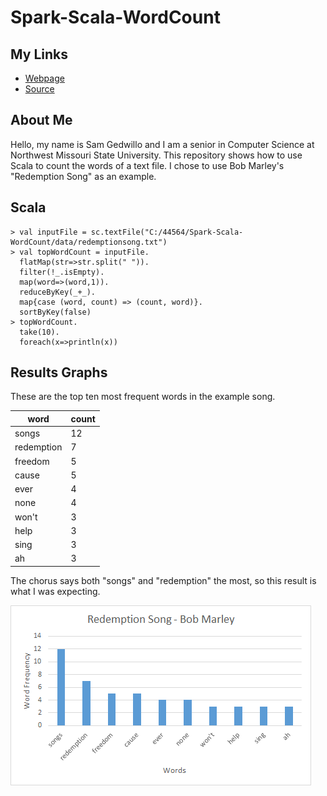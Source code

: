 # Spark-Scala-WordCount

## My Links
- [Webpage](https://samgedwillo.github.io/Spark-Scala-WordCount/ "My Webpage")
- [Source](https://github.com/samgedwillo/Spark-Scala-WordCount  "My Source")

## About Me 
Hello, my name is Sam Gedwillo and I am a senior in Computer Science at Northwest Missouri State University. This repository shows how to use Scala to count the words of a text file. I chose to use Bob Marley's "Redemption Song" as an example.

## Scala
```
> val inputFile = sc.textFile("C:/44564/Spark-Scala-WordCount/data/redemptionsong.txt")
> val topWordCount = inputFile.
  flatMap(str=>str.split(" ")).
  filter(!_.isEmpty).
  map(word=>(word,1)).
  reduceByKey(_+_).
  map{case (word, count) => (count, word)}.
  sortByKey(false)
> topWordCount.
  take(10).
  foreach(x=>println(x))
```

## Results Graphs
These are the top ten most frequent words in the example song.

| word       | count |
|------------|-------|
| songs      | 12    |
| redemption | 7     |
| freedom    | 5     |
| cause      | 5     |
| ever       | 4     |
| none       | 4     |
| won't      | 3     |
| help       | 3     |
| sing       | 3     |
| ah         | 3     |

The chorus says both "songs" and "redemption" the most, so this result is what I was expecting.

![frequencychart](https://github.com/samgedwillo/Spark-Scala-WordCount/blob/master/images/frequencychart.png "frequencychart")
